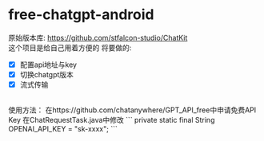 # free-chatgpt-android
原始版本库: https://github.com/stfalcon-studio/ChatKit  
这个项目是给自己用着方便的
将要做的:
- [x] 配置api地址与key
- [x] 切换chatgpt版本
- [x] 流式传输
<br />
使用方法：
在https://github.com/chatanywhere/GPT_API_free中申请免费API Key
在ChatRequestTask.java中修改
```
private static final String OPENAI_API_KEY = "sk-xxxx";
```


